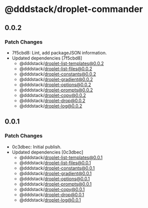 # @dddstack/droplet-commander

## 0.0.2

### Patch Changes

- 7f5cbd8: Lint, add packageJSON information.
- Updated dependencies [7f5cbd8]
  - @dddstack/droplet-list-templates@0.0.2
  - @dddstack/droplet-list-files@0.0.2
  - @dddstack/droplet-constants@0.0.2
  - @dddstack/droplet-gradient@0.0.2
  - @dddstack/droplet-options@0.0.2
  - @dddstack/droplet-prompts@0.0.2
  - @dddstack/droplet-copy@0.0.2
  - @dddstack/droplet-drop@0.0.2
  - @dddstack/droplet-log@0.0.2

## 0.0.1

### Patch Changes

- 0c3dbec: Initial publish.
- Updated dependencies [0c3dbec]
  - @dddstack/droplet-list-templates@0.0.1
  - @dddstack/droplet-list-files@0.0.1
  - @dddstack/droplet-constants@0.0.1
  - @dddstack/droplet-gradient@0.0.1
  - @dddstack/droplet-options@0.0.1
  - @dddstack/droplet-prompts@0.0.1
  - @dddstack/droplet-copy@0.0.1
  - @dddstack/droplet-drop@0.0.1
  - @dddstack/droplet-log@0.0.1
